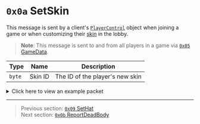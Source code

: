 # `0x0a` SetSkin

This message is sent by a client's [`PlayerControl`](../05_innernetobject_types/04_playercontrol.md) object when joining a game or when customizing their [skin](../01_packet_structure/06_enums.md#skin) in the lobby.

> **Note**: This message is sent to and from all players in a game via [`0x05` GameData](../02_root_message_types/05_gamedata.md).

| Type | Name | Description |
| --- | --- | --- |
| `byte` | Skin ID | The ID of the player's new skin |

<details>
    <summary>Click here to view an example packet</summary>

```
01              # Reliable packet
0043            # Nonce
210005          # Hazel message (tag of 0x05 = GameData)
    d3503f8a    # Game ID: -1975562029 (REDSUS)
    030002      # Hazel message (tag of 0x02 = RPC)
        4b      # Sender (PlayerControl) Net ID: 75
        0a      # RPC Call ID: 10 (SetSkin)
        0e      # Skin ID: 14 (Polus Winter Jacket)
```
</details>

---

> Previous section: [`0x09` SetHat](09_sethat.md)<br>
> Next section: [`0x0b` ReportDeadBody](11_reportdeadbody.md)
